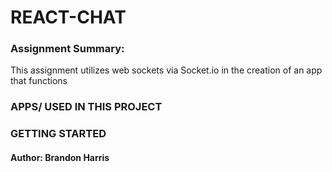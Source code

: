 # REACT-CHAT

### Assignment Summary:

This assignment utilizes web sockets via Socket.io in the creation of an app that functions 

### APPS/ USED IN THIS PROJECT


### GETTING STARTED


#### Author: Brandon Harris